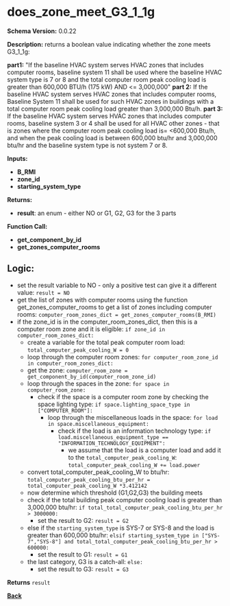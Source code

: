 # does_zone_meet_G3_1_1g
**Schema Version:** 0.0.22  

**Description:** returns a boolean value indicating whether the zone meets G3_1_1g:
 
**part1:** "If the baseline HVAC system serves HVAC zones that includes computer rooms,  baseline system 11 shall be used where the baseline HVAC system type is 7 or 8 and the total computer room peak cooling load is greater than 600,000 BTU/h (175 kW) AND <= 3,000,000"
**part 2:** If the baseline HVAC system serves HVAC zones that includes computer rooms,  Baseline System 11 shall be used for such HVAC zones in buildings with a total computer room peak cooling load greater than 3,000,000 Btu/h.
**part 3:** If the baseline HVAC system serves HVAC zones that includes computer rooms,  baseline system 3 or 4 shall be used for all HVAC other zones - that is zones where the computer room peak cooling load is= <600,000 Btu/h, and when the peak cooling load is between 600,000 btu/hr and 3,000,000 btu/hr and the baseline system type is not system 7 or 8.

**Inputs:** 
- **B_RMI**
- **zone_id**
- **starting_system_type**

**Returns:**  
- **result**: an enum - either NO or G1, G2, G3 for the 3 parts

**Function Call:**
- **get_component_by_id**
- **get_zones_computer_rooms**

## Logic:
- set the result variable to NO - only a positive test can give it a different value: `result = NO`
- get the list of zones with computer rooms using the function get_zones_computer_rooms to get a list of zones including computer rooms: `computer_room_zones_dict = get_zones_computer_rooms(B_RMI)`
- if the zone_id is in the computer_room_zones_dict, then this is a computer room zone and it is eligible: `if zone_id in computer_room_zones_dict:`
    - create a variable for the total peak computer room load: `total_computer_peak_cooling_W = 0`
    - loop through the computer room zones: `for computer_room_zone_id in computer_room_zones_dict:`
    - get the zone: `computer_room_zone = get_component_by_id(computer_room_zone_id)`
    - loop through the spaces in the zone: `for space in computer_room_zone:`
        - check if the space is a computer room zone by checking the space lighting type: `if space.lighting_space_type in ["COMPUTER_ROOM"]:`
            - loop through the miscellaneous loads in the space: `for load in space.miscellaneous_equipment:`
                - check if the load is an information technology type: `if load.miscellaneous_equipment_type == "INFORMATION_TECHNOLOGY_EQUIPMENT":`
                    - we assume that the load is a computer load and add it to the `total_computer_peak_cooling_W`: `total_computer_peak_cooling_W += load.power`
    - convert total_computer_peak_cooling_W to btu/hr: `total_computer_peak_cooling_btu_per_hr = total_computer_peak_cooling_W *3.412142`
    - now determine which threshold (G1,G2,G3) the building meets
    - check if the total building peak computer cooling load is greater than 3,000,000 btu/hr: `if total_total_computer_peak_cooling_btu_per_hr > 3000000:`
        - set the result to G2: `result = G2`
    - else if the `starting_system_type` is SYS-7 or SYS-8 and the load is greater than 600,000 btu/hr: `elsif starting_system_type in ["SYS-7","SYS-8"] and total_total_computer_peak_cooling_btu_per_hr > 600000:`
        - set the result to G1: `result = G1`
    - the last category, G3 is a catch-all: `else:`
        - set the result to G3: `result = G3`

**Returns** `result`


**[Back](../_toc.md)**
